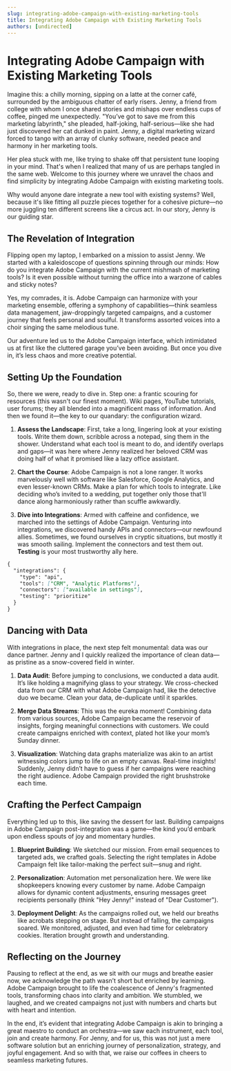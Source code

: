 ```yaml
---
slug: integrating-adobe-campaign-with-existing-marketing-tools
title: Integrating Adobe Campaign with Existing Marketing Tools
authors: [undirected]
---
```



# Integrating Adobe Campaign with Existing Marketing Tools

Imagine this: a chilly morning, sipping on a latte at the corner café, surrounded by the ambiguous chatter of early risers. Jenny, a friend from college with whom I once shared stories and mishaps over endless cups of coffee, pinged me unexpectedly. "You’ve got to save me from this marketing labyrinth," she pleaded, half-joking, half-serious—like she had just discovered her cat dunked in paint. Jenny, a digital marketing wizard forced to tango with an array of clunky software, needed peace and harmony in her marketing tools. 

Her plea stuck with me, like trying to shake off that persistent tune looping in your mind. That's when I realized that many of us are perhaps tangled in the same web. Welcome to this journey where we unravel the chaos and find simplicity by integrating Adobe Campaign with existing marketing tools. 

Why would anyone dare integrate a new tool with existing systems? Well, because it's like fitting all puzzle pieces together for a cohesive picture—no more juggling ten different screens like a circus act. In our story, Jenny is our guiding star.

## The Revelation of Integration

Flipping open my laptop, I embarked on a mission to assist Jenny. We started with a kaleidoscope of questions spinning through our minds: How do you integrate Adobe Campaign with the current mishmash of marketing tools? Is it even possible without turning the office into a warzone of cables and sticky notes? 

Yes, my comrades, it is. Adobe Campaign can harmonize with your marketing ensemble, offering a symphony of capabilities—think seamless data management, jaw-droppingly targeted campaigns, and a customer journey that feels personal and soulful. It transforms assorted voices into a choir singing the same melodious tune. 

Our adventure led us to the Adobe Campaign interface, which intimidated us at first like the cluttered garage you’ve been avoiding. But once you dive in, it’s less chaos and more creative potential.

## Setting Up the Foundation

So, there we were, ready to dive in. Step one: a frantic scouring for resources (this wasn't our finest moment). Wiki pages, YouTube tutorials, user forums; they all blended into a magnificent mass of information. And then we found it—the key to our quandary: the configuration wizard.

1. **Assess the Landscape**: First, take a long, lingering look at your existing tools. Write them down, scribble across a notepad, sing them in the shower. Understand what each tool is meant to do, and identify overlaps and gaps—it was here where Jenny realized her beloved CRM was doing half of what it promised like a lazy office assistant.

2. **Chart the Course**: Adobe Campaign is not a lone ranger. It works marvelously well with software like Salesforce, Google Analytics, and even lesser-known CRMs. Make a plan for which tools to integrate. Like deciding who’s invited to a wedding, put together only those that'll dance along harmoniously rather than scuffle awkwardly.

3. **Dive into Integrations**: Armed with caffeine and confidence, we marched into the settings of Adobe Campaign. Venturing into integrations, we discovered handy APIs and connectors—our newfound allies. Sometimes, we found ourselves in cryptic situations, but mostly it was smooth sailing. Implement the connectors and test them out. **Testing** is your most trustworthy ally here.

```markdown
{
  "integrations": {
    "type": "api",
    "tools": ["CRM", "Analytic Platforms"],
    "connectors": ["available in settings"],
    "testing": "prioritize"
  }
}
```

## Dancing with Data

With integrations in place, the next step felt monumental: data was our dance partner. Jenny and I quickly realized the importance of clean data—as pristine as a snow-covered field in winter. 

1. **Data Audit**: Before jumping to conclusions, we conducted a data audit. It’s like holding a magnifying glass to your strategy. We cross-checked data from our CRM with what Adobe Campaign had, like the detective duo we became. Clean your data, de-duplicate until it sparkles.

2. **Merge Data Streams**: This was the eureka moment! Combining data from various sources, Adobe Campaign became the reservoir of insights, forging meaningful connections with customers. We could create campaigns enriched with context, plated hot like your mom’s Sunday dinner.

3. **Visualization**: Watching data graphs materialize was akin to an artist witnessing colors jump to life on an empty canvas. Real-time insights! Suddenly, Jenny didn’t have to guess if her campaigns were reaching the right audience. Adobe Campaign provided the right brushstroke each time.

## Crafting the Perfect Campaign

Everything led up to this, like saving the dessert for last. Building campaigns in Adobe Campaign post-integration was a game—the kind you’d embark upon endless spouts of joy and momentary hurdles.

1. **Blueprint Building**: We sketched our mission. From email sequences to targeted ads, we crafted goals. Selecting the right templates in Adobe Campaign felt like tailor-making the perfect suit—snug and right.

2. **Personalization**: Automation met personalization here. We were like shopkeepers knowing every customer by name. Adobe Campaign allows for dynamic content adjustments, ensuring messages greet recipients personally (think "Hey Jenny!" instead of "Dear Customer").

3. **Deployment Delight**: As the campaigns rolled out, we held our breaths like acrobats stepping on stage. But instead of falling, the campaigns soared. We monitored, adjusted, and even had time for celebratory cookies. Iteration brought growth and understanding.

## Reflecting on the Journey

Pausing to reflect at the end, as we sit with our mugs and breathe easier now, we acknowledge the path wasn’t short but enriched by learning. Adobe Campaign brought to life the coalescence of Jenny's fragmented tools, transforming chaos into clarity and ambition. We stumbled, we laughed, and we created campaigns not just with numbers and charts but with heart and intention.

In the end, it’s evident that integrating Adobe Campaign is akin to bringing a great maestro to conduct an orchestra—we saw each instrument, each tool, join and create harmony. For Jenny, and for us, this was not just a mere software solution but an enriching journey of personalization, strategy, and joyful engagement. And so with that, we raise our coffees in cheers to seamless marketing futures.